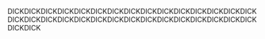 DICKDICKDICKDICKDICKDICKDICKDICKDICKDICKDICKDICKDICKDICKDICKDICKDICKDICKDICKDICKDICKDICKDICKDICKDICKDICKDICKDICKDICKDICKDICKDICK
